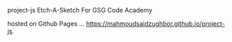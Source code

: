   project-js
 Etch-A-Sketch
For GSG Code Academy

hosted on Github Pages ...
https://mahmoudsaidzughbor.github.io/project-js.
